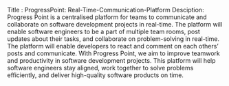 Title :  ProgressPoint: Real-Time-Communication-Platform
Desciption: Progress Point is a centralised platform for teams to communicate and collaborate on software development projects in real-time. 
The platform will enable software engineers to be a part of multiple team rooms, post updates about their tasks, and collaborate on problem-solving
in real-time. The platform will enable developers to react and comment on each others’ posts and communicate. With Progress Point, we aim to improve teamwork and productivity in software
development projects. This platform will help software engineers stay aligned, work together to solve problems efficiently, and deliver high-quality software products on time.

